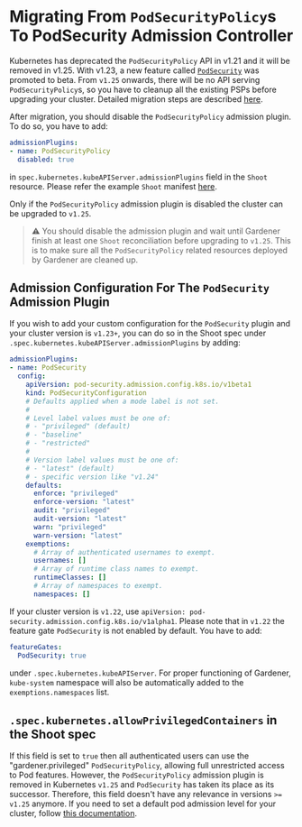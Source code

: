 # Migrating From `PodSecurityPolicy`s To PodSecurity Admission Controller

Kubernetes has deprecated the `PodSecurityPolicy` API in v1.21 and it will be removed in v1.25. With v1.23, a new feature called [`PodSecurity`](https://kubernetes.io/docs/concepts/security/pod-security-admission/) was promoted to beta. From `v1.25` onwards, there will be no API serving `PodSecurityPolicy`s, so you have to cleanup all the existing PSPs before upgrading your cluster. Detailed migration steps are described [here](https://kubernetes.io/docs/tasks/configure-pod-container/migrate-from-psp/).

After migration, you should disable the `PodSecurityPolicy` admission plugin. To do so, you have to add: 
```yaml
admissionPlugins:
- name: PodSecurityPolicy
  disabled: true
```
in `spec.kubernetes.kubeAPIServer.admissionPlugins` field in the `Shoot` resource. Please refer the example `Shoot` manifest [here](../../example/90-shoot.yaml).

Only if the `PodSecurityPolicy` admission plugin is disabled the cluster can be upgraded to `v1.25`.

> :warning: You should disable the admission plugin and wait until Gardener finish at least one `Shoot` reconciliation before upgrading to `v1.25`. This is to make sure all the `PodSecurityPolicy` related resources deployed by Gardener are cleaned up.

## Admission Configuration For The `PodSecurity` Admission Plugin

If you wish to add your custom configuration for the `PodSecurity` plugin and your cluster version is `v1.23+`, you can do so in the Shoot spec under `.spec.kubernetes.kubeAPIServer.admissionPlugins` by adding:

```yaml
admissionPlugins:
- name: PodSecurity
  config:
    apiVersion: pod-security.admission.config.k8s.io/v1beta1
    kind: PodSecurityConfiguration
    # Defaults applied when a mode label is not set.
    #
    # Level label values must be one of:
    # - "privileged" (default)
    # - "baseline"
    # - "restricted"
    #
    # Version label values must be one of:
    # - "latest" (default) 
    # - specific version like "v1.24"
    defaults:
      enforce: "privileged"
      enforce-version: "latest"
      audit: "privileged"
      audit-version: "latest"
      warn: "privileged"
      warn-version: "latest"
    exemptions:
      # Array of authenticated usernames to exempt.
      usernames: []
      # Array of runtime class names to exempt.
      runtimeClasses: []
      # Array of namespaces to exempt.
      namespaces: []
```

If your cluster version is `v1.22`, use `apiVersion: pod-security.admission.config.k8s.io/v1alpha1`.
Please note that in `v1.22` the feature gate `PodSecurity` is not enabled by default. You have to add:

```yaml
featureGates:
  PodSecurity: true
```

under `.spec.kubernetes.kubeAPIServer`.
For proper functioning of Gardener, `kube-system` namespace will also be automatically added to the `exemptions.namespaces` list.

## `.spec.kubernetes.allowPrivilegedContainers` in the Shoot spec

If this field is set to `true` then all authenticated users can use the "gardener.privileged" `PodSecurityPolicy`, allowing full unrestricted access to Pod features. However, the `PodSecurityPolicy` admission plugin is removed in Kubernetes `v1.25` and `PodSecurity` has taken its place as its successor. Therefore, this field doesn't have any relevance in versions `>= v1.25` anymore. If you need to set a default pod admission level for your cluster, follow [this documentation](#admission-configuration-for-the-podsecurity-admission-plugin).
